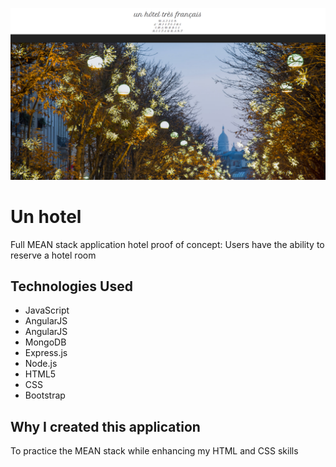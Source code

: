 ![Un Hotel Home Page](un-hotel-home.png)

# Un hotel

Full MEAN stack application hotel proof of concept:
Users have the ability to reserve a hotel room

## Technologies Used

* JavaScript
* AngularJS
* AngularJS
* MongoDB
* Express.js
* Node.js
* HTML5
* CSS
* Bootstrap

## Why I created this application
To practice the MEAN stack while enhancing my HTML and CSS skills
